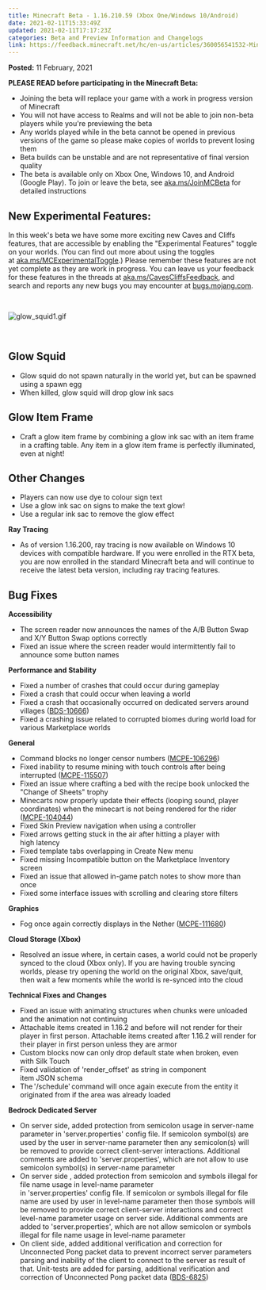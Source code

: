 ```yaml
---
title: Minecraft Beta - 1.16.210.59 (Xbox One/Windows 10/Android)
date: 2021-02-11T15:33:49Z
updated: 2021-02-11T17:17:23Z
categories: Beta and Preview Information and Changelogs
link: https://feedback.minecraft.net/hc/en-us/articles/360056541532-Minecraft-Beta-1-16-210-59-Xbox-One-Windows-10-Android-
---
```


**Posted:** 11 February, 2021

**PLEASE READ before participating in the Minecraft Beta:**

- Joining the beta will replace your game with a work in progress version of Minecraft
- You will not have access to Realms and will not be able to join non-beta players while you're previewing the beta
- Any worlds played while in the beta cannot be opened in previous versions of the game so please make copies of worlds to prevent losing them
- Beta builds can be unstable and are not representative of final version quality
- The beta is available only on Xbox One, Windows 10, and Android (Google Play). To join or leave the beta, see [aka.ms/JoinMCBeta](https://aka.ms/JoinMCBeta) for detailed instructions

## **New Experimental Features:** 

In this week's beta we have some more exciting new Caves and Cliffs features, that are accessible by enabling the "Experimental Features" toggle on your worlds. (You can find out more about using the toggles at [aka.ms/MCExperimentalToggle](https://aka.ms/MCExperimentalToggle).) Please remember these features are not yet complete as they are work in progress. You can leave us your feedback for these features in the threads at [aka.ms/CavesCliffsFeedback](https://aka.ms/CavesCliffsFeedback), and search and reports any new bugs you may encounter at [bugs.mojang.com](https://bugs.mojang.com/).  

 

![glow_squid1.gif](https://feedback.minecraft.net/hc/article_attachments/360085784972/glow_squid1.gif)

 

## **Glow Squid** 

- Glow squid do not spawn naturally in the world yet, but can be spawned using a spawn egg  
- When killed, glow squid will drop glow ink sacs 

## **Glow Item Frame** 

- Craft a glow item frame by combining a glow ink sac with an item frame in a crafting table. Any item in a glow item frame is perfectly illuminated, even at night!  

## **Other Changes** 

- Players can now use dye to colour sign text  
- Use a glow ink sac on signs to make the text glow! 
- Use a regular ink sac to remove the glow effect  

**Ray Tracing** 

- As of version 1.16.200, ray tracing is now available on Windows 10 devices with compatible hardware. If you were enrolled in the RTX beta, you are now enrolled in the standard Minecraft beta and will continue to receive the latest beta version, including ray tracing features.  

## **Bug Fixes** 

**Accessibility** 

- The screen reader now announces the names of the A/B Button Swap and X/Y Button Swap options correctly  
- Fixed an issue where the screen reader would intermittently fail to announce some button names  

**Performance and Stability** 

- Fixed a number of crashes that could occur during gameplay 
- Fixed a crash that could occur when leaving a world  
- Fixed a crash that occasionally occurred on dedicated servers around villages ([BDS-10666](https://bugs.mojang.com/browse/BDS-10666))  
- Fixed a crashing issue related to corrupted biomes during world load for various Marketplace worlds     

**General** 

- Command blocks no longer censor numbers ([MCPE-106296](https://bugs.mojang.com/browse/MCPE-106296))  
- Fixed inability to resume mining with touch controls after being interrupted ([MCPE-115507](https://bugs.mojang.com/browse/MCPE-115507))  
- Fixed an issue where crafting a bed with the recipe book unlocked the "Change of Sheets" trophy  
- Minecarts now properly update their effects (looping sound, player coordinates) when the minecart is not being rendered for the rider ([MCPE-104044](https://bugs.mojang.com/browse/MCPE-104044))  
- Fixed Skin Preview navigation when using a controller  
- Fixed arrows getting stuck in the air after hitting a player with high latency  
- Fixed template tabs overlapping in Create New menu  
- Fixed missing Incompatible button on the Marketplace Inventory screen  
- Fixed an issue that allowed in-game patch notes to show more than once  
- Fixed some interface issues with scrolling and clearing store filters  

**Graphics** 

- Fog once again correctly displays in the Nether ([MCPE-111680](https://bugs.mojang.com/browse/MCPE-111680))   

**Cloud Storage (Xbox)** 

- Resolved an issue where, in certain cases, a world could not be properly synced to the cloud (Xbox only). If you are having trouble syncing worlds, please try opening the world on the original Xbox, save/quit, then wait a few moments while the world is re-synced into the cloud  

**Technical Fixes and Changes** 

- Fixed an issue with animating structures when chunks were unloaded and the animation not continuing  
- Attachable items created in 1.16.2 and before will not render for their player in first person. Attachable items created after 1.16.2 will render for their player in first person unless they are armor 
- Custom blocks now can only drop default state when broken, even with Silk Touch  
- Fixed validation of 'render_offset' as string in component item JSON schema  
- The '/schedule' command will once again execute from the entity it originated from if the area was already loaded

**Bedrock Dedicated Server**

- On server side, added protection from semicolon usage in server-name parameter in 'server.properties' config file. If semicolon symbol(s) are used by the user in server-name parameter then any semicolon(s) will be removed to provide correct client-server interactions. Additional comments are added to 'server.properties', which are not allow to use semicolon symbol(s) in server-name parameter 
- On server side , added protection from semicolon and symbols illegal for file name usage in level-name parameter in 'server.properties' config file. If semicolon or symbols illegal for file name are used by user in level-name parameter then those symbols will be removed to provide correct client-server interactions and correct level-name parameter usage on server side. Additional comments are added to 'server.properties', which are not allow semicolon or symbols illegal for file name usage in level-name parameter 
- On client side, added additional verification and correction for Unconnected Pong packet data to prevent incorrect server parameters parsing and inability of the client to connect to the server as result of that. Unit-tests are added for parsing, additional verification and correction of Unconnected Pong packet data ([BDS-6825](https://bugs.mojang.com/browse/BDS-6825))
